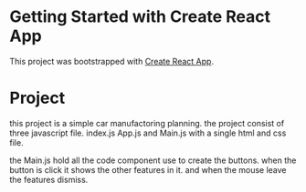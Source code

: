 # Getting Started with Create React App

This project was bootstrapped with [Create React App](https://github.com/facebook/create-react-app).

# Project 

this project is a simple car manufactoring planning. the project consist of three javascript file. index.js App.js and Main.js with a single html and css file.

the Main.js hold all the code component use to create the buttons.
when the button is click it shows the other features in it. and when the mouse leave the features dismiss.







